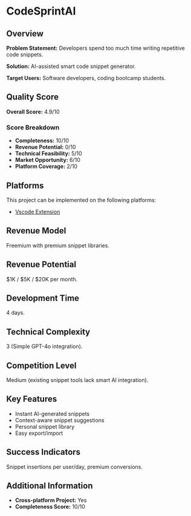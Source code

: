 # CodeSprintAI

## Overview
**Problem Statement:** Developers spend too much time writing repetitive code snippets.

**Solution:** AI-assisted smart code snippet generator.

**Target Users:** Software developers, coding bootcamp students.

## Quality Score
**Overall Score:** 4.9/10

### Score Breakdown
- **Completeness:** 10/10
- **Revenue Potential:** 0/10
- **Technical Feasibility:** 5/10
- **Market Opportunity:** 6/10
- **Platform Coverage:** 2/10

## Platforms
This project can be implemented on the following platforms:
- [Vscode Extension](./platforms/vscode-extension/)

## Revenue Model
Freemium with premium snippet libraries.

## Revenue Potential
$1K / $5K / $20K per month.

## Development Time
4 days.

## Technical Complexity
3 (Simple GPT-4o integration).

## Competition Level
Medium (existing snippet tools lack smart AI integration).

## Key Features
- Instant AI-generated snippets
- Context-aware snippet suggestions
- Personal snippet library
- Easy export/import

## Success Indicators
Snippet insertions per user/day, premium conversions.

## Additional Information
- **Cross-platform Project:** Yes
- **Completeness Score:** 10/10

